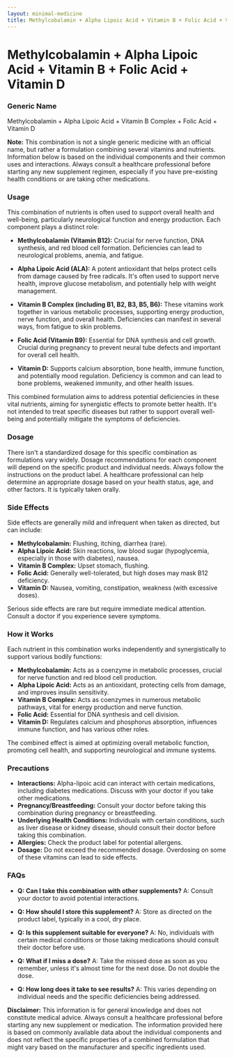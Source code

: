 ```yaml
---
layout: minimal-medicine
title: Methylcobalamin + Alpha Lipoic Acid + Vitamin B + Folic Acid + Vitamin D
---
```


# Methylcobalamin + Alpha Lipoic Acid + Vitamin B + Folic Acid + Vitamin D
### Generic Name
Methylcobalamin + Alpha Lipoic Acid + Vitamin B Complex + Folic Acid + Vitamin D


**Note:** This combination is not a single generic medicine with an official name, but rather a formulation combining several vitamins and nutrients.  Information below is based on the individual components and their common uses and interactions.  Always consult a healthcare professional before starting any new supplement regimen, especially if you have pre-existing health conditions or are taking other medications.


### Usage

This combination of nutrients is often used to support overall health and well-being, particularly neurological function and energy production.  Each component plays a distinct role:

* **Methylcobalamin (Vitamin B12):** Crucial for nerve function, DNA synthesis, and red blood cell formation. Deficiencies can lead to neurological problems, anemia, and fatigue.

* **Alpha Lipoic Acid (ALA):** A potent antioxidant that helps protect cells from damage caused by free radicals. It's often used to support nerve health, improve glucose metabolism, and potentially help with weight management.

* **Vitamin B Complex (including B1, B2, B3, B5, B6):**  These vitamins work together in various metabolic processes, supporting energy production, nerve function, and overall health. Deficiencies can manifest in several ways, from fatigue to skin problems.

* **Folic Acid (Vitamin B9):** Essential for DNA synthesis and cell growth. Crucial during pregnancy to prevent neural tube defects and important for overall cell health.

* **Vitamin D:**  Supports calcium absorption, bone health, immune function, and potentially mood regulation.  Deficiency is common and can lead to bone problems, weakened immunity, and other health issues.


This combined formulation aims to address potential deficiencies in these vital nutrients, aiming for synergistic effects to promote better health.  It's not intended to treat specific diseases but rather to support overall well-being and potentially mitigate the symptoms of deficiencies.


### Dosage

There isn't a standardized dosage for this specific combination as formulations vary widely.  Dosage recommendations for each component will depend on the specific product and individual needs.  Always follow the instructions on the product label. A healthcare professional can help determine an appropriate dosage based on your health status, age, and other factors.  It is typically taken orally.


### Side Effects

Side effects are generally mild and infrequent when taken as directed, but can include:

* **Methylcobalamin:** Flushing, itching, diarrhea (rare).
* **Alpha Lipoic Acid:** Skin reactions, low blood sugar (hypoglycemia, especially in those with diabetes), nausea.
* **Vitamin B Complex:**  Upset stomach, flushing.
* **Folic Acid:** Generally well-tolerated, but high doses may mask B12 deficiency.
* **Vitamin D:**  Nausea, vomiting, constipation, weakness (with excessive doses).

Serious side effects are rare but require immediate medical attention. Consult a doctor if you experience severe symptoms.


### How it Works

Each nutrient in this combination works independently and synergistically to support various bodily functions:

* **Methylcobalamin:**  Acts as a coenzyme in metabolic processes, crucial for nerve function and red blood cell production.
* **Alpha Lipoic Acid:**  Acts as an antioxidant, protecting cells from damage, and improves insulin sensitivity.
* **Vitamin B Complex:**  Acts as coenzymes in numerous metabolic pathways, vital for energy production and nerve function.
* **Folic Acid:**  Essential for DNA synthesis and cell division.
* **Vitamin D:**  Regulates calcium and phosphorus absorption, influences immune function, and has various other roles.


The combined effect is aimed at optimizing overall metabolic function, promoting cell health, and supporting neurological and immune systems.


### Precautions

* **Interactions:**  Alpha-lipoic acid can interact with certain medications, including diabetes medications.  Discuss with your doctor if you take other medications.
* **Pregnancy/Breastfeeding:** Consult your doctor before taking this combination during pregnancy or breastfeeding.
* **Underlying Health Conditions:** Individuals with certain conditions, such as liver disease or kidney disease, should consult their doctor before taking this combination.
* **Allergies:** Check the product label for potential allergens.
* **Dosage:**  Do not exceed the recommended dosage. Overdosing on some of these vitamins can lead to side effects.


### FAQs

* **Q: Can I take this combination with other supplements?** A:  Consult your doctor to avoid potential interactions.

* **Q: How should I store this supplement?** A: Store as directed on the product label, typically in a cool, dry place.

* **Q:  Is this supplement suitable for everyone?** A:  No, individuals with certain medical conditions or those taking medications should consult their doctor before use.

* **Q: What if I miss a dose?** A: Take the missed dose as soon as you remember, unless it's almost time for the next dose. Do not double the dose.

* **Q:  How long does it take to see results?** A:  This varies depending on individual needs and the specific deficiencies being addressed.


**Disclaimer:** This information is for general knowledge and does not constitute medical advice. Always consult a healthcare professional before starting any new supplement or medication.  The information provided here is based on commonly available data about the individual components and does not reflect the specific properties of a combined formulation that might vary based on the manufacturer and specific ingredients used.
